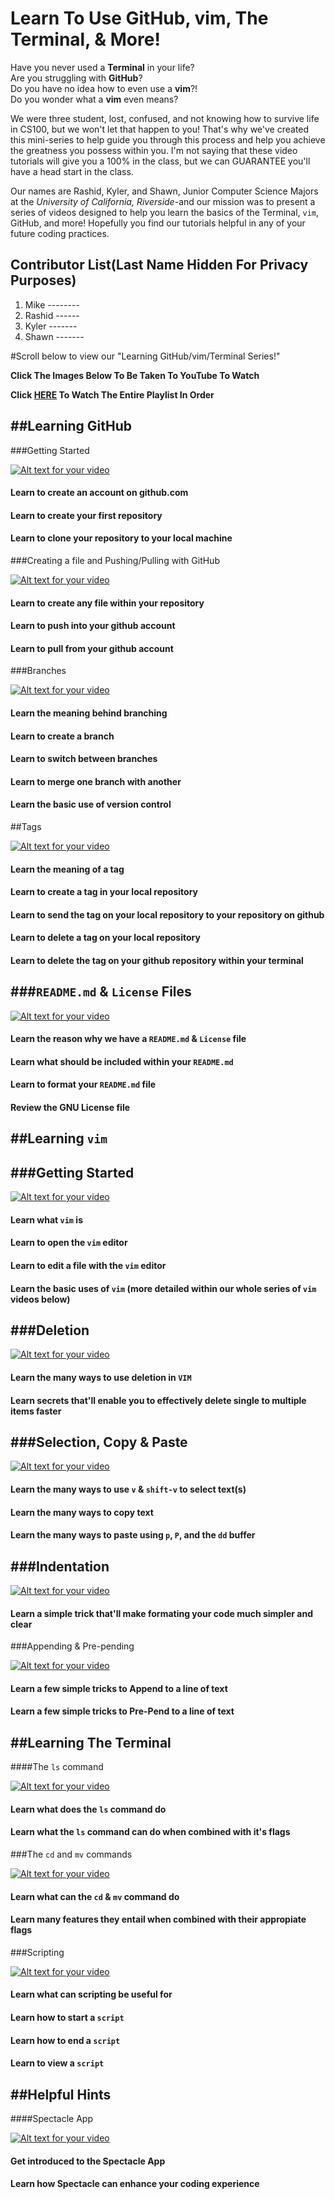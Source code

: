 Learn To Use GitHub, vim, The Terminal, & More!
===
Have you never used a **Terminal** in your life?  
Are you struggling with **GitHub**?  
Do you have no idea how to even use a **vim**?!  
Do you wonder what a **vim** even means?

We were three student, lost, confused, and not knowing how to survive life in CS100, but we won't let that happen to you! That's why we've created this mini-series to help guide you through this process and help you achieve the greatness you possess within you. I'm not saying that these video tutorials will give you a 100% in the class, but we can GUARANTEE you'll have a head start in the class.

Our names are Rashid, Kyler, and Shawn, Junior Computer Science Majors at the *University of California, Riverside*-and our mission was to present a series of videos designed to help you learn the basics of the Terminal, `vim`, GitHub, and more! Hopefully you find our tutorials helpful in any of your future coding practices.


Contributor List(Last Name Hidden For Privacy Purposes)
---
1. Mike --------
2. Rashid ------
3. Kyler -------
4. Shawn -------


#Scroll below to view our "Learning GitHub/vim/Terminal Series!"

**Click The Images Below To Be Taken To YouTube To Watch**

**Click [HERE](https://www.youtube.com/watch?v=V5eSFwYpufs&list=PLQ6W7BIxh4zvhBTcir1Flhf-nTfSxbeHP) To Watch The Entire Playlist In Order**


##Learning GitHub
---

###Getting Started

[![Alt text for your video](http://img.youtube.com/vi/Fv5Cy8i14ck/0.jpg)](https://www.youtube.com/watch?v=Fv5Cy8i14ck)
#### Learn to create an account on github.com  
#### Learn to create your first repository  
#### Learn to clone your repository to your local machine  


###Creating a file and Pushing/Pulling with GitHub

[![Alt text for your video](http://img.youtube.com/vi/8vrVJT29K58/0.jpg)](https://www.youtube.com/watch?v=8vrVJT29K58)
#### Learn to create any file within your repository
#### Learn to push into your github account
#### Learn to pull from your github account


###Branches

[![Alt text for your video](http://img.youtube.com/vi/aNWihbLj75Q/0.jpg)](https://www.youtube.com/watch?v=aNWihbLj75Q)
#### Learn the meaning behind branching
#### Learn to create a branch
#### Learn to switch between branches
#### Learn to merge one branch with another
#### Learn the basic use of version control


##Tags

[![Alt text for your video](http://img.youtube.com/vi/Qf9-iMzz8tU/0.jpg)](https://www.youtube.com/watch?v=Qf9-iMzz8tU)
#### Learn the meaning of a tag
#### Learn to create a tag in your local repository
#### Learn to send the tag on your local repository to your repository on github
#### Learn to delete a tag on your local repository
#### Learn to delete the tag on your github repository within your terminal


###`README.md` & `License` Files
---

[![Alt text for your video](http://img.youtube.com/vi/HZaB8uVMXAg/0.jpg)](https://www.youtube.com/watch?v=HZaB8uVMXAg)
#### Learn the reason why we have a `README.md` & `License` file
#### Learn what should be included within your `README.md`
#### Learn to format your `README.md` file
#### Review the GNU License file


##Learning `vim`
---

###Getting Started
---

[![Alt text for your video](http://img.youtube.com/vi/jQkyU6bgMIs/0.jpg)](https://www.youtube.com/watch?v=jQkyU6bgMIs)
#### Learn what `vim` is
#### Learn to open the `vim` editor
#### Learn to edit a file with the `vim` editor
#### Learn the basic uses of `vim` (more detailed within our whole series of `vim` videos below)


###Deletion
---

[![Alt text for your video](http://img.youtube.com/vi/qjJ3nIcExhE/0.jpg)](https://www.youtube.com/watch?v=qjJ3nIcExhE)
#### Learn the many ways to use deletion in `VIM`
#### Learn secrets that'll enable you to effectively delete single to multiple items faster


###Selection, Copy & Paste
---

[![Alt text for your video](http://img.youtube.com/vi/-DN_xww8jOM/0.jpg)](https://www.youtube.com/watch?v=-DN_xww8jOM)
#### Learn the many ways to use `v` & `shift-v` to select text(s)
#### Learn the many ways to copy text
#### Learn the many ways to paste using `p`, `P`, and the `dd` buffer

###Indentation
---

[![Alt text for your video](http://img.youtube.com/vi/UAcSoRLRLug/0.jpg)](https://www.youtube.com/watch?v=UAcSoRLRLug)
#### Learn a simple trick that'll make formating your code much simpler and clear


###Appending & Pre-pending

[![Alt text for your video](http://img.youtube.com/vi/j9MueYcWJbg/0.jpg)](https://www.youtube.com/watch?v=j9MueYcWJbg)
#### Learn a few simple tricks to Append to a line of text
#### Learn a few simple tricks to Pre-Pend to a line of text


##Learning The Terminal
---

####The `ls` command

[![Alt text for your video](http://img.youtube.com/vi/RMxvcc_QUUI/0.jpg)](https://www.youtube.com/watch?v=RMxvcc_QUUI)
#### Learn what does the `ls` command do
#### Learn what the `ls` command can do when combined with it's flags


###The `cd` and `mv` commands

[![Alt text for your video](http://img.youtube.com/vi/xzN-sY5oyFk/0.jpg)](https://www.youtube.com/watch?v=xzN-sY5oyFk)
#### Learn what can the `cd` & `mv` command do
#### Learn many features they entail when combined with their appropiate flags


###Scripting

[![Alt text for your video](http://img.youtube.com/vi/XGfmOQMETbY/0.jpg)](https://www.youtube.com/watch?v=XGfmOQMETbY)
#### Learn what can scripting be useful for
#### Learn how to start a `script`
#### Learn how to end a `script`
#### Learn to view a `script`


##Helpful Hints
---

####Spectacle App

[![Alt text for your video](http://img.youtube.com/vi/-PWJe6vr0rk/0.jpg)](https://www.youtube.com/watch?v=-PWJe6vr0rk)
#### Get introduced to the Spectacle App
#### Learn how Spectacle can enhance your coding experience
